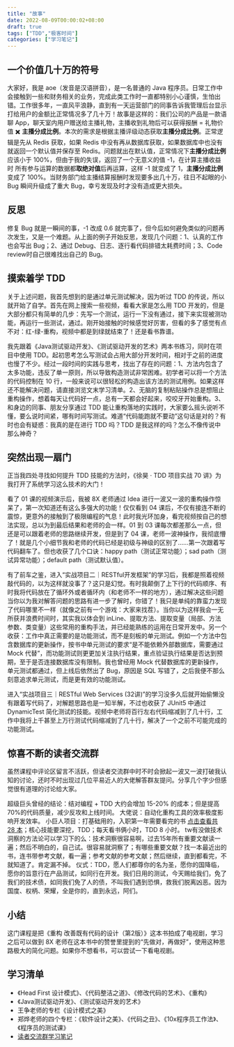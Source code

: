 ```yaml
---
title: "故事"
date: 2022-08-09T00:00:02+08:00
draft: true
tags: ["TDD","极客时间"]
categories: ["学习笔记"]
---
```


## 一个价值几十万的符号

大家好，我是 aoe（发音是汉语拼音），是一名普通的 Java 程序员。日常工作中会接触到一些和财务相关的业务，完成此类工作时一直都特别小心谨慎，生怕出错。工作很多年，一直风平浪静，直到有一天运营部门的同事告诉我管理后台显示打给用户的金额比正常情况多了几十万！故事是这样的：我们公司的产品是一款语聊 App，聊天室内用户赠送给主播礼物，主播收到礼物后可以获得报酬 = 礼物价值 ✖️ **主播分成比例**。本次的需求是根据主播评级动态获取**主播分成比例**。正常逻辑是先从 Redis 获取，如果 Redis 中没有再从数据库获取，如果数据库中也没有就返回一个默认值并保存至  Redis。问题就出在默认值，正常情况下**主播分成比例**应该小于 100%，但由于我的失误，返回了一个无意义的值 -1，在计算主播收益时
所有参与运算的数据都**取绝对值**后再运算，这样 -1 就变成了 1，**主播分成比例**变成了 100%。当财务部门给主播结算报酬时发现要多出几十万，往日不起眼的小 Bug 瞬间升级成了重大 Bug，幸亏发现及时才没有造成更大损失。

## 反思

修复 Bug 就是一瞬间的事，-1 改成 0.6 就完事了，但今后如何避免类似的问题再次发生，又是一个难题。从上面的例子开始反思，发现几个问题：1、认真的工作也会写出 Bug；2、通过 Debug、日志、逐行看代码排错太耗费时间；3、Code review时自己很难找出自己的 Bug。

## 摸索着学 TDD

关于上述问题，我首先想到的是通过单元测试解决，因为听过 TDD 的传说，所以就开始了自学。首先在网上搜索一些视频，看看大家是怎么用 TDD 开发的，但是大部分都只有简单的几步：先写一个测试，运行一下没有通过，接下来实现被测功能，再运行一些测试，通过。刚开始接触的时候感觉好厉害，但看的多了感觉有点不对：红-绿-重构，视频中都是到绿就结束了！还是看书靠谱。

我先跟着《Java测试驱动开发》、《测试驱动开发的艺术》两本书练习，同时在项目中使用 TDD。起初思考怎么写测试会占用大部分开发时间，相对于之前的进度也慢了不少。经过一段时间的实践与思考，找出了存在的问题：1、方法内包含了太多功能，违反了单一原则，所以导致构造测试非常困难。初学者可以将一个方法的代码控制在 10 行，一般来说可以很轻松的构造出该方法的测试用例。如果这样还不能解决问题，请直接浏览文末学习清单。2、无脑的复制粘贴操作总是想阻止重构操作，想着每天让代码好一点，总有一天都会好起来，咬咬牙开始重构。3、和身边的同事、朋友分享通过 TDD 能让重构落地的实践时，大家要么摇头说听不懂，要么说时间紧，哪有时间写测试。难道“代码能跑就不要动”这句话是对的？有时也会有疑惑：我真的是在进行 TDD 吗？TDD 是我这样的吗？怎么不像传说中那么神奇？

## 突然出现一扇门

正当我四处寻找如何提升 TDD 技能的方法时，《徐昊 · TDD 项目实战 70 讲》为我打开了系统学习这么技术的大门！

看了 01 课的视频演示后，我被 8X 老师通过 Idea 进行一波又一波的重构操作惊呆了，第一次知道还有这么多强大的功能！仅仅看到 04 课后，不仅有接连不断的震惊，更意外的接触到了极限编程的气息！此时我光环加身，看完视频按自己的想法实现，总以为到最后结果和老师的会一样。01 到 03 课每次都差那么一点，但还是可以跟着老师的思路继续开发，但是到了 04 课，老师一波神操作，我彻底懵了！就是几个小细节我和老师的代码已经是初级与神级的区别了……第一次跟着写代码翻车了。但也收获了几个口诀：happy path（测试正常功能）；sad path（测试异常功能）；default path（测试默认值）。

有了前车之鉴，进入“实战项目二｜RESTful开发框架”的学习后，我都是照着视频敲代码的，以为这样就没事了？这只是幻觉。有时我颠倒了上下行的代码顺序、有时我将代码放在了循环外或者循环内（和老师不一样的地方），通过解决这些问题当你以为我对解答问题的思路有进一步了解时，你错了！我只是单纯的靠蛮力发现了代码哪里不一样（就像之前有一个游戏：大家来找茬）。当你以为这样我会一无所获并浪费时间时，其实我以体会到 inLine、提取方法、提取变量（局部、方法参数、类变量）这些常用的重构手法，并已经能熟练的运用在日常开发中。另一个收获：工作中真正需要的是功能测试，而不是刻板的单元测试。例如一个方法中包含数据库的更新操作，按书中单元测试的要求“是不能依赖外部数据库，需要通过 Mock 代替”，而功能测试则更更加关注执行结果，重点验证执行结果是否达到预期，至于是否连接数据库没有限制。我也曾经用 Mock 代替数据库的更新操作，单元测试都通过，但上线后依然出了 Bug，原因是 SQL 写错了，之后我便不那么刻意追求单元测试，而是更有效的功能测试。

进入“实战项目三｜RESTful Web Services (32讲)”的学习没多久后就开始偷懒没有跟着写代码了，对解题思路也是一知半解，不过也收获了 JUnit5 中通过 DynamicTest 简化测试的技能。视频中老师将百行左右代码缩减到了几十行，工作中我将上千甚至上万行测试代码缩减到了几十行，解决了一个之前不可能完成的功能测试。

## 惊喜不断的读者交流群

虽然课程中评论区留言不活跃，但读者交流群中时不时会掀起一波又一波打破我认知的讨论，还时不时出现过几位平易近人的大佬解答群友提问。分享几个字少但感觉很有道理的讨论给大家。

超级巨头曾经的结论：结对编程 + TDD 大约会增加 15-20% 的成本；但是提高70%的代码质量，减少反攻和上线时间。
大佬说：自动化重构工具的效率极度影响开发效率。
小巨人项目：打基础用的，入职第一年需要看完的书 [点击查看共 28 本](https://www.wyyl1.com/post/19/xjr.png)；核心技能要深挖，TDD；每天看书俩小时，TDD 8 小时。
tw有没做技术洞察的方法论可以学习下的么：技术洞察很容易啊，过去15年所有重要文献读一遍；然后不明白的，自己试。很容易就洞察了；有哪些重要文献？找一本最近出的书，连书带参考文献，看一遍；参考文献的参考文献；然后继续，直到都看完，不就知道了。肯定漏不掉。
仪式：TDD，愿人们都尊你的名为圣，愿你的国降临，愿你的旨意行在产品测试，如同行在开发。我们日用的测试，今天赐给我们，免了我们的技术债，如同我们免了人的债，不叫我们遇到恐惧，救我们脱离凶恶。因为国度、权柄、荣耀，全是你的，直到永远，阿们。

## 小结

这门课程是把《重构 改善既有代码的设计（第2版）》这本书拍成了电视剧，学习之后可以做到 8X 老师在这本书中的赞誉里提到的“先做对，再做好”，使用这种思路极大的简化问题。如果你不想看书，可以尝试一下看电视剧。

## 学习清单

- 《Head First 设计模式》、《代码整洁之道》、《修改代码的艺术》、《重构》
- 《Java测试驱动开发》、《测试驱动开发的艺术》
- 王争老师的专栏《设计模式之美》
- 郑烨老师的四个专栏：《软件设计之美》、《代码之丑》、《10x程序员工作法》、《程序员的测试课》
- [读者交流群学习笔记](https://www.wyyl1.com/post/19/wq/)